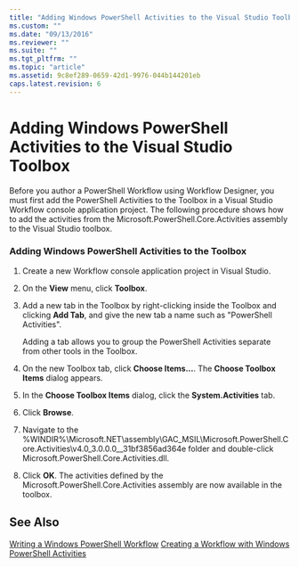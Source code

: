 ```yaml
---
title: "Adding Windows PowerShell Activities to the Visual Studio Toolbox | Microsoft Docs"
ms.custom: ""
ms.date: "09/13/2016"
ms.reviewer: ""
ms.suite: ""
ms.tgt_pltfrm: ""
ms.topic: "article"
ms.assetid: 9c8ef289-0659-42d1-9976-044b144201eb
caps.latest.revision: 6
---
```

# Adding Windows PowerShell Activities to the Visual Studio Toolbox
Before you author a PowerShell Workflow using Workflow Designer, you must first add the PowerShell Activities to the Toolbox in a Visual Studio Workflow console application project. The following procedure shows how to add the activities from the Microsoft.PowerShell.Core.Activities assembly to the Visual Studio toolbox.

### Adding Windows PowerShell Activities to the Toolbox

1.  Create a new Workflow console application project in Visual Studio.

2.  On the **View** menu, click **Toolbox**.

3.  Add a new tab in the Toolbox by right-clicking inside the Toolbox and clicking **Add Tab**, and give the new tab a name such as "PowerShell Activities".

     Adding a tab allows you to group the PowerShell Activities separate from other tools in the Toolbox.

4.  On the new Toolbox tab, click **Choose Items...**. The **Choose Toolbox Items** dialog appears.

5.  In the **Choose Toolbox Items** dialog, click the **System.Activities** tab.

6.  Click **Browse**.

7.  Navigate to the %WINDIR%\Microsoft.NET\assembly\GAC_MSIL\Microsoft.PowerShell.Core.Activities\v4.0_3.0.0.0__31bf3856ad364e folder and double-click Microsoft.PowerShell.Core.Activities.dll.

8.  Click **OK**. The activities defined by the Microsoft.PowerShell.Core.Activities assembly are now available in the toolbox.

## See Also
 [Writing a Windows PowerShell Workflow](./writing-a-windows-powershell-workflow.md)
 [Creating a Workflow with Windows PowerShell Activities](./creating-a-workflow-with-windows-powershell-activities.md)
